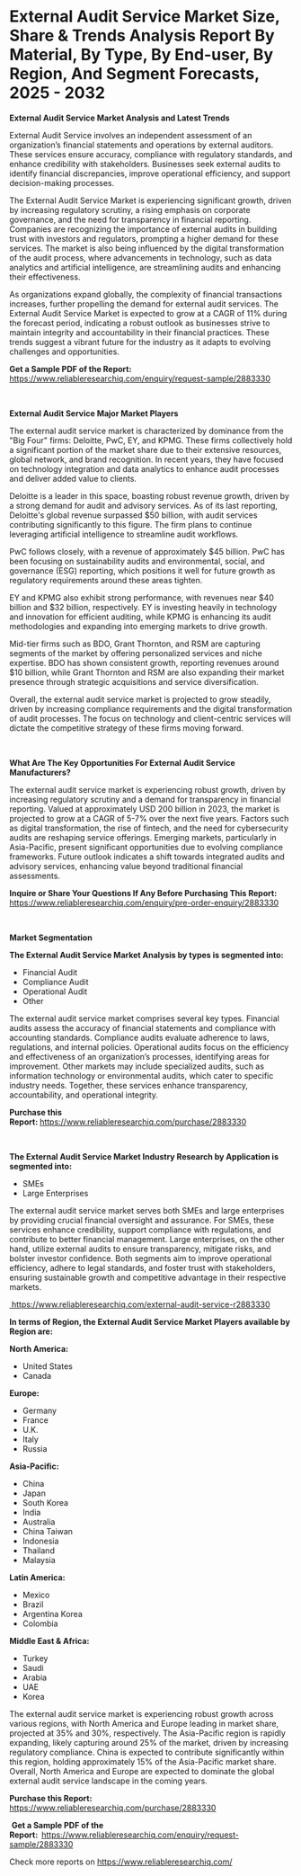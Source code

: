 <p><h1>External Audit Service Market Size, Share & Trends Analysis Report By Material, By Type, By End-user, By Region, And Segment Forecasts, 2025 - 2032</h1></p><p><strong>External Audit Service Market Analysis and Latest Trends</strong></p>
<p><p>External Audit Service involves an independent assessment of an organization’s financial statements and operations by external auditors. These services ensure accuracy, compliance with regulatory standards, and enhance credibility with stakeholders. Businesses seek external audits to identify financial discrepancies, improve operational efficiency, and support decision-making processes.</p><p>The External Audit Service Market is experiencing significant growth, driven by increasing regulatory scrutiny, a rising emphasis on corporate governance, and the need for transparency in financial reporting. Companies are recognizing the importance of external audits in building trust with investors and regulators, prompting a higher demand for these services. The market is also being influenced by the digital transformation of the audit process, where advancements in technology, such as data analytics and artificial intelligence, are streamlining audits and enhancing their effectiveness.</p><p>As organizations expand globally, the complexity of financial transactions increases, further propelling the demand for external audit services. The External Audit Service Market is expected to grow at a CAGR of 11% during the forecast period, indicating a robust outlook as businesses strive to maintain integrity and accountability in their financial practices. These trends suggest a vibrant future for the industry as it adapts to evolving challenges and opportunities.</p></p>
<p><strong>Get a Sample PDF of the Report:&nbsp;</strong> <a href="https://www.reliableresearchiq.com/enquiry/request-sample/2883330?utm_campaign=2926&utm_medium=2&utm_source=Github&utm_content=ia&utm_term=13032025&utm_id=external-audit-service">https://www.reliableresearchiq.com/enquiry/request-sample/2883330</a></p>
<p>&nbsp;</p>
<p><strong>External Audit Service Major Market Players</strong></p>
<p><p>The external audit service market is characterized by dominance from the "Big Four" firms: Deloitte, PwC, EY, and KPMG. These firms collectively hold a significant portion of the market share due to their extensive resources, global network, and brand recognition. In recent years, they have focused on technology integration and data analytics to enhance audit processes and deliver added value to clients. </p><p>Deloitte is a leader in this space, boasting robust revenue growth, driven by a strong demand for audit and advisory services. As of its last reporting, Deloitte's global revenue surpassed $50 billion, with audit services contributing significantly to this figure. The firm plans to continue leveraging artificial intelligence to streamline audit workflows. </p><p>PwC follows closely, with a revenue of approximately $45 billion. PwC has been focusing on sustainability audits and environmental, social, and governance (ESG) reporting, which positions it well for future growth as regulatory requirements around these areas tighten. </p><p>EY and KPMG also exhibit strong performance, with revenues near $40 billion and $32 billion, respectively. EY is investing heavily in technology and innovation for efficient auditing, while KPMG is enhancing its audit methodologies and expanding into emerging markets to drive growth.</p><p>Mid-tier firms such as BDO, Grant Thornton, and RSM are capturing segments of the market by offering personalized services and niche expertise. BDO has shown consistent growth, reporting revenues around $10 billion, while Grant Thornton and RSM are also expanding their market presence through strategic acquisitions and service diversification.</p><p>Overall, the external audit service market is projected to grow steadily, driven by increasing compliance requirements and the digital transformation of audit processes. The focus on technology and client-centric services will dictate the competitive strategy of these firms moving forward.</p></p>
<p>&nbsp;</p>
<p><strong>What Are The Key Opportunities For External Audit Service Manufacturers?</strong></p>
<p><p>The external audit service market is experiencing robust growth, driven by increasing regulatory scrutiny and a demand for transparency in financial reporting. Valued at approximately USD 200 billion in 2023, the market is projected to grow at a CAGR of 5-7% over the next five years. Factors such as digital transformation, the rise of fintech, and the need for cybersecurity audits are reshaping service offerings. Emerging markets, particularly in Asia-Pacific, present significant opportunities due to evolving compliance frameworks. Future outlook indicates a shift towards integrated audits and advisory services, enhancing value beyond traditional financial assessments.</p></p>
<p><strong>Inquire or Share Your Questions If Any Before Purchasing This Report:</strong> <a href="https://www.reliableresearchiq.com/enquiry/pre-order-enquiry/2883330?utm_campaign=2926&utm_medium=2&utm_source=Github&utm_content=ia&utm_term=13032025&utm_id=external-audit-service">https://www.reliableresearchiq.com/enquiry/pre-order-enquiry/2883330</a></p>
<p>&nbsp;</p>
<p><strong>Market Segmentation</strong></p>
<p><strong>The External Audit Service Market Analysis by types is segmented into:</strong></p>
<p><ul><li>Financial Audit</li><li>Compliance Audit</li><li>Operational Audit</li><li>Other</li></ul></p>
<p><p>The external audit service market comprises several key types. Financial audits assess the accuracy of financial statements and compliance with accounting standards. Compliance audits evaluate adherence to laws, regulations, and internal policies. Operational audits focus on the efficiency and effectiveness of an organization’s processes, identifying areas for improvement. Other markets may include specialized audits, such as information technology or environmental audits, which cater to specific industry needs. Together, these services enhance transparency, accountability, and operational integrity.</p></p>
<p><strong>Purchase this Report:&nbsp;</strong><a href="https://www.reliableresearchiq.com/purchase/2883330?utm_campaign=2926&utm_medium=2&utm_source=Github&utm_content=ia&utm_term=13032025&utm_id=external-audit-service">https://www.reliableresearchiq.com/purchase/2883330</a></p>
<p>&nbsp;</p>
<p><strong>The External Audit Service Market Industry Research by Application is segmented into:</strong></p>
<p><ul><li>SMEs</li><li>Large Enterprises</li></ul></p>
<p><p>The external audit service market serves both SMEs and large enterprises by providing crucial financial oversight and assurance. For SMEs, these services enhance credibility, support compliance with regulations, and contribute to better financial management. Large enterprises, on the other hand, utilize external audits to ensure transparency, mitigate risks, and bolster investor confidence. Both segments aim to improve operational efficiency, adhere to legal standards, and foster trust with stakeholders, ensuring sustainable growth and competitive advantage in their respective markets.</p></p>
<p><a href="https://www.reliableresearchiq.com/external-audit-service-r2883330?utm_campaign=2926&utm_medium=2&utm_source=Github&utm_content=ia&utm_term=13032025&utm_id=external-audit-service">&nbsp;https://www.reliableresearchiq.com/external-audit-service-r2883330</a></p>
<p><strong>In terms of Region, the External Audit Service Market Players available by Region are:</strong></p>
<p>
    <p> <strong> North America: </strong>
        <ul>
            <li>United States</li>
            <li>Canada</li>
        </ul>
        </p> 
    <p> <strong> Europe: </strong>
        <ul>
            <li>Germany</li>
            <li>France</li>
            <li>U.K.</li>
            <li>Italy</li>
            <li>Russia</li>
        </ul>
        </p> 
    <p> <strong> Asia-Pacific: </strong>
        <ul>
            <li>China</li>
            <li>Japan</li>
            <li>South Korea</li>
            <li>India</li>
            <li>Australia</li>
            <li>China Taiwan</li>
            <li>Indonesia</li>
            <li>Thailand</li>
            <li>Malaysia</li>
        </ul>
        </p> 
    <p> <strong> Latin America: </strong>
        <ul>
            <li>Mexico</li>
            <li>Brazil</li>
            <li>Argentina Korea</li>
            <li>Colombia</li>
        </ul>
        </p> 
    <p> <strong> Middle East & Africa: </strong>
        <ul>
            <li>Turkey</li>
            <li>Saudi</li>
            <li>Arabia</li>
            <li>UAE</li>
            <li>Korea</li>
        </ul>
    </p>
    </p>
<p><p>The external audit service market is experiencing robust growth across various regions, with North America and Europe leading in market share, projected at 35% and 30%, respectively. The Asia-Pacific region is rapidly expanding, likely capturing around 25% of the market, driven by increasing regulatory compliance. China is expected to contribute significantly within this region, holding approximately 15% of the Asia-Pacific market share. Overall, North America and Europe are expected to dominate the global external audit service landscape in the coming years.</p></p>
<p><strong>Purchase this Report: </strong><a href="https://www.reliableresearchiq.com/purchase/2883330?utm_campaign=2926&utm_medium=2&utm_source=Github&utm_content=ia&utm_term=13032025&utm_id=external-audit-service">https://www.reliableresearchiq.com/purchase/2883330</a></p>
<p>&nbsp;<strong>Get a Sample PDF of the Report:&nbsp;&nbsp;</strong><a href="https://www.reliableresearchiq.com/enquiry/request-sample/2883330?utm_campaign=2926&utm_medium=2&utm_source=Github&utm_content=ia&utm_term=13032025&utm_id=external-audit-service">https://www.reliableresearchiq.com/enquiry/request-sample/2883330</a></p>
<p><strong></strong></p>
<p>Check more reports on <a href="https://www.reliableresearchiq.com/?utm_campaign=2926&utm_medium=2&utm_source=Github&utm_content=ia&utm_term=13032025&utm_id=external-audit-service">https://www.reliableresearchiq.com/</a></p>